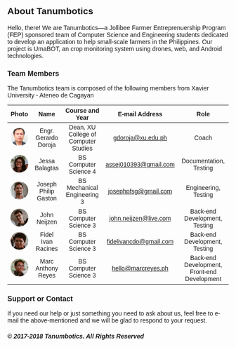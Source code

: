 <style>
@import url('https://fonts.googleapis.com/css?family=Rubik:400,500,900');
.site-footer { display: none; } body { font-family: "Rubik", sans-serif !important; } 
</style>

## About Tanumbotics

Hello, there! We are Tanumbotics&mdash;a Jollibee Farmer Entreprenuership Program (FEP) sponsored team of Computer Science and Engineering students dedicated to develop an application to help small-scale farmers in the Philippines. Our project is UmaBOT, an crop monitoring system using drones, web, and Android technologies. 

### Team Members

The Tanumbotics team is composed of the following members from Xavier University - Ateneo de Cagayan

| Photo | Name | Course and Year | E-mail Address | Role |
| :---: | :--:| :-------------: | :------------: | :--: |
| ![Gerardo](assets/images/gerardo.png) | Engr. Gerardo Doroja | Dean, XU College of Computer Studies | gdoroja@xu.edu.ph | Coach |
| ![Jessa](assets/images/jessa.png) | Jessa Balagtas | BS Computer Science 4 | assej010393@gmail.com | Documentation, Testing |
| ![Joseph](assets/images/joseph.png) | Joseph Philip Gaston | BS Mechanical Engineering 3 | josephpfsg@gmail.com | Engineering, Testing |
| ![John](assets/images/john.png) | John Neijzen | BS Computer Science 3 | john.neijzen@live.com | Back-end Development, Testing |
| ![Fidel](assets/images/fidel.png) | Fidel Ivan Racines | BS Computer Science 3 | fidelivancdo@gmail.com | Back-end Development, Testing |
| ![Marc](assets/images/marc.png) | Marc Anthony Reyes | BS Computer Science 3 | hello@marcreyes.ph | Back-end Development, Front-end Development |

### Support or Contact

If you need our help or just something you need to ask about us, feel free to e-mail the above-mentioned and we will be glad to respond to your request.

##### &copy; 2017-2018 Tanumbotics. All Rights Reserved
